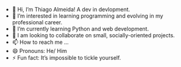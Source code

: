 - 👋 Hi, I’m Thiago Almeida! A dev in devlopment.
- 👀 I’m interested in learning programming and evolving in my professional career.
- 🌱 I’m currently learning Python and web development.
- 💞️ I am looking to collaborate on small, socially-oriented projects.
- 📫 How to reach me ...
- 😄 Pronouns: He/ Him
- ⚡ Fun fact: It’s impossible to tickle yourself.

<!---
thiago7Dev/thiago7Dev is a ✨ special ✨ repository because its `README.md` (this file) appears on your GitHub profile.
You can click the Preview link to take a look at your changes.
--->
